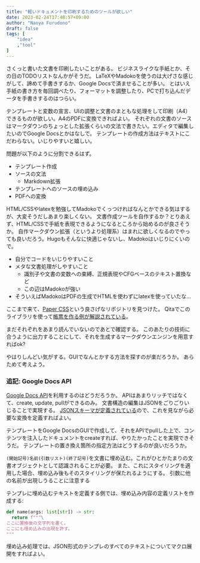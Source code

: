 ```yaml
---
title: "軽いドキュメントを印刷するためのツールが欲しい"
date: 2023-02-24T17:48:57+09:00
author: "Naoya Furudono"
draft: false
tags: [
    "idea"
    ,"tool"
]
---
```


さくっと書いた文書を印刷したいことがある。
ビジネスライクな手紙とか、その日のTODOリストなんかがそうだ。
LaTeXやMadokoを使うのは大げさな感じがして、諦めて手書きするか、Google Docsで済ませることが多い。
とはいえ手紙の書き方を毎回調べたり、フォーマットを調整したり、PCで打ち込んだデータを手書きするのはつらい。

テンプレートと変数の宣言、UIの調整と文書のまともな処理をして印刷（A4）できるものが欲しい。A4のPDFに変換できればよい。
それぞれの文書のソースはマークダウンのちょっとした拡張くらいの文法で書きたい。エディタで編集したいのでGoogle Docsとかはなしで。
テンプレートの作成方法はテキストにこだわらない。いじりやすいと嬉しい。

問題が以下のように分割できるはず。

- テンプレート作成
- ソースの文法
    - Markdown拡張
- テンプレートへのソースの埋め込み
- PDFへの変換

HTML/CSSやlatexを勉強してMadokoでくっつければなんとかできる気はするが、大変そうだしあまり楽しくない。
文書作成ツールを自作するか？とりあえず、HTML/CSSで手紙を表現できるようになるところから始めるのが良さそうか。
自作マークダウン拡張（というより処理系）はまれに欲しくなるのでやっても良いだろう。Hugoもそんなに快適じゃないし、Madokoはいじりにくいので。

- 自分でコードをいじりやすいこと
- メタな文書処理がしやすいこと
    - 識別子や文書の変数への束縛、正規表現やCFGベースのテキスト置換など
    - この辺はMadokoが強い
- そういえばMadokoはPDFの生成でHTMLを使わずにlatexを使っていたな...

ここまで来て、[Paper CSS](https://github.com/cognitom/paper-css)という良さげなリポジトリを見つけた。
Qitaでこのライブラリを使って[帳票を作る例が解説されている](https://qiita.com/cognitom/items/d39d5f19054c8c8fd592)。

まだそれぞれをあまり読んでいないのであとで確認する。
このあたりの技術に合うように出力することにして、それを生成するマークダウンエンジンを用意すればok?

やはりしんどい気がする。GUIでなんとかする方法を探すのが楽だろうか。
あらためて考えよう。

### 追記: Google Docs API

[Google Docs API](https://developers.google.com/docs/api/reference/rest?hl=ja)を利用するのはどうだろうか。
APIはあまりリッチではなくて、create, update, pullができるのみ。
文書構造の編集はJSONをごりごりいじることで実現する。
[JSONスキーマが定義されている](https://developers.google.com/docs/api/reference/rest/v1/documents?hl=ja)ので、これを見ながら必要な変換を定義すればよい。

テンプレートをGoogle DocsのGUIで作成して、それをAPIでpullした上で、コンテンツを注入したドキュメントをcreateすれば、やりたかったことを実現できそうだ。
テンプレートの置き換え箇所の指定方法はどうするのが良いだろうか。

`(開始記号)名前(引数リスト)(終了記号)`を文書に埋め込む。これがひとかたまりの文書オブジェクトとして認識されることが必要。
また、これにスタイリングを適用した場合、埋め込み後もそのスタイリングが保たれるようにする。
引数に他の名前が出現しうることに注意する

テンプレに埋め込むテキストを定義する側では、埋め込み内容の定義リストを作成する:

```python
def name(args: list[str]) -> str:
  return f"""\
ここに置換後の文字列を書く。
ここにも埋め込みの出現を許す。
"""
```

埋め込み処理では、JSON形式のテンプレのすべてのテキストについてマクロ展開をすればよい。

